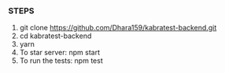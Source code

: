 ### STEPS

1) git clone https://github.com/Dhara159/kabratest-backend.git
2) cd kabratest-backend
3) yarn
4) To star server: npm start
5) To run the tests: npm test